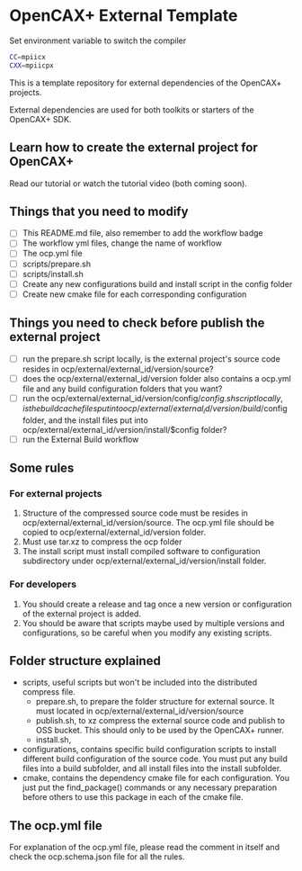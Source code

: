 # OpenCAX+ External Template

Set environment variable to switch the compiler
```bash
CC=mpiicx
CXX=mpiicpx
```
This is a template repository for external dependencies of the OpenCAX+ projects.

External dependencies are used for both toolkits or starters of the OpenCAX+ SDK.

## Learn how to create the external project for OpenCAX+

Read our tutorial or watch the tutorial video (both coming soon).

## Things that you need to modify

- [ ] This README.md file, also remember to add the workflow badge
- [ ] The workflow yml files, change the name of workflow
- [ ] The ocp.yml file
- [ ] scripts/prepare.sh
- [ ] scripts/install.sh
- [ ] Create any new configurations build and install script in the config folder
- [ ] Create new cmake file for each corresponding configuration

## Things you need to check before publish the external project

- [ ] run the prepare.sh script locally, is the external project's source code resides in ocp/external/external_id/version/source?
- [ ] does the ocp/external/external_id/version folder also contains a ocp.yml file and any build configuration folders that you want?
- [ ] run the ocp/external/external_id/version/config/$config.sh script locally, is the build cache files put into ocp/external/external_id/version/build/$config folder, and the install files put into ocp/external/external_id/version/install/$config folder?
- [ ] run the External Build workflow

## Some rules
### For external projects
1. Structure of the compressed source code must be resides in ocp/external/external_id/version/source. The ocp.yml file should be copied to ocp/external/external_id/version folder.
2. Must use tar.xz to compress the ocp folder
3. The install script must install compiled software to configuration subdirectory under ocp/external/external_id/version/install folder.

### For developers
1. You should create a release and tag once a new version or configuration of the external project is added.
2. You should be aware that scripts maybe used by multiple versions and configurations, so be careful when you modify any existing scripts. 

## Folder structure explained
- scripts, useful scripts but won't be included into the distributed compress file.
    - prepare.sh, to prepare the folder structure for external source. It must located in ocp/external/external_id/version/source
    - publish.sh, to xz compress the external source code and publish to OSS bucket. This should only to be used by the OpenCAX+ runner.
    - install.sh, 
- configurations, contains specific build configuration scripts to install different build configuration of the source code. You must put any build files into a build subfolder, and all install files into the install subfolder.
- cmake, contains the dependency cmake file for each configuration. You just put the find_package() commands or any necessary preparation before others to use this package in each of the cmake file.

## The ocp.yml file

For explanation of the ocp.yml file, please read the comment in itself and check the ocp.schema.json file for all the rules.